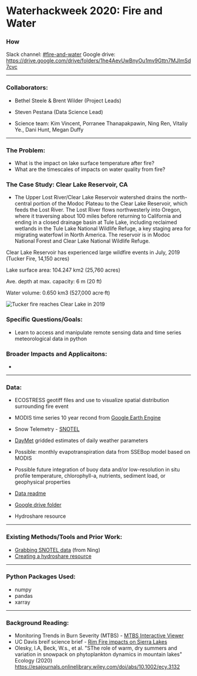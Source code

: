 # Waterhackweek 2020: Fire and Water
### How 

Slack channel: [#fire-and-water](https://waterhackweek2020.slack.com/messages/C019MP15H70) 
Google drive: https://drive.google.com/drive/folders/1he4AevUwBnyOu1mv9Gttn7MJImSd7cvc

---

### Collaborators:
* Bethel Steele & Brent Wilder (Project Leads)
* Steven Pestana (Data Science Lead)

* Science team: Kim Vincent, Porranee Thanapakpawin, Ning Ren, Vitaliy Ye., Dani Hunt, Megan Duffy

---

### The Problem:
* What is the impact on lake surface temperature after fire?
* What are the timescales of impacts on water quality from fire?

### The Case Study: Clear Lake Reservoir, CA

* The Upper Lost River/Clear Lake Reservoir watershed drains the north-central portion of the Modoc Plateau to the Clear Lake Reservoir, which feeds the Lost River. The Lost River flows northwesterly into Oregon, where it traversing about 100 miles before returning to California and ending in a closed drainage basin at Tule Lake, including reclaimed wetlands in the Tule Lake National Wildlife Refuge, a key staging area for migrating waterfowl in North America. The reservoir is in Modoc National Forest and Clear Lake National Wildlife Refuge.

Clear Lake Reservoir has experienced large wildfire events in July, 2019 (Tucker Fire, 14,150 acres)

Lake surface area: 104.247 km2 (25,760 acres)

Ave. depth at max. capacity: 6 m (20 ft)

Water volume: 0.650 km3 (527,000 acre⋅ft)

![Tucker fire reaches Clear Lake in 2019](https://github.com/waterhackweek/whw2020_firewater/blob/master/tucker-fire-clear.jpeg)

### Specific Questions/Goals:
* Learn to access and manipulate remote sensing data and time series meteorological data in python

### Broader Impacts and Applicaitons: 
* 

---

### Data:

* ECOSTRESS geotiff files and use to visualize spatial distribution surrounding fire event
* MODIS time series 10 year recond from [Google Earth Engine](https://earthengine.google.com/)
* Snow Telemetry - [SNOTEL](https://www.nrcs.usda.gov/wps/portal/wcc/home/quicklinks/imap#version=125&elements=&networks=!&states=!&counties=!&hucs=&minElevation=&maxElevation=&elementSelectType=all&activeOnly=true&activeForecastPointsOnly=false&hucLabels=false&hucIdLabels=false&hucParameterLabels=true&stationLabels=&overlays=&hucOverlays=2&basinOpacity=75&basinNoDataOpacity=25&basemapOpacity=100&maskOpacity=0&mode=data&openSections=dataElement,parameter,date,basin,options,elements,location,networks&controlsOpen=true&popup=&popupMulti=&base=esriNgwm&displayType=station&basinType=6&dataElement=WTEQ&depth=-8&parameter=PCTMED&frequency=DAILY&duration=I&customDuration=&dayPart=E&year=2020&month=8&day=31&monthPart=E&forecastPubMonth=6&forecastPubDay=1&forecastExceedance=50&seqColor=1&divColor=7&scaleType=D&scaleMin=&scaleMax=&referencePeriodType=POR&referenceBegin=1981&referenceEnd=2010&minimumYears=20&hucAssociations=true&lat=42.1008&lon=-121.0913&zoom=10.0) 
* [DayMet](https://daymet.ornl.gov/) gridded estimates of daily weather parameters
* Possible: monthly evapotranspiration data from SSEBop model based on MODIS
* Possible future integration of buoy data and/or low-resolution in situ profile temperature, chlorophyll-a, nutrients, sediment load, or geophysical properties

* [Data readme](https://github.com/waterhackweek/whw2020_firewater/tree/master/data)
* [Google drive folder](https://drive.google.com/drive/folders/1he4AevUwBnyOu1mv9Gttn7MJImSd7cvc)
* Hydroshare resource


---

### Existing Methods/Tools and Prior Work:
* [Grabbing SNOTEL data](https://github.com/renjianning/whw2020_firewater/tree/master/Scripts) (from Ning)
* [Creating a hydroshare resource](https://www.hydroshare.org/resource/7015162a158648ba95ff547a6eb753ba/)


---

### Python Packages Used:
* numpy
* pandas
* xarray

---

### Background Reading:
* Monitoring Trends in Burn Severity (MTBS) - [MTBS Interactive Viewer](https://www.mtbs.gov/viewer/index.html)
* UC Davis breif science brief - [Rim Fire impacts on Sierra Lakes](https://tahoe.ucdavis.edu/rim-fire)
* Olesky, I.A, Beck, W.s., et al. "SThe role of warm, dry summers and variation in snowpack on phytoplankton dynamics in mountain lakes" Ecology (2020) https://esajournals.onlinelibrary.wiley.com/doi/abs/10.1002/ecy.3132

